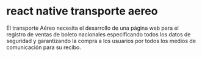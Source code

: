 # react native transporte aereo
  El transporte Aéreo necesita el desarrollo de una página web para el registro de ventas de boleto nacionales especificando todos los datos de seguridad y garantizando la compra a los usuarios por todos los medios de comunicación para su recibo.

